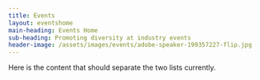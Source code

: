 ```yaml
---
title: Events
layout: eventshome
main-heading: Events Home
sub-heading: Promoting diversity at industry events
header-image: /assets/images/events/adobe-speaker-199357227-flip.jpg
---
```


Here is the content that should separate the two lists currently.